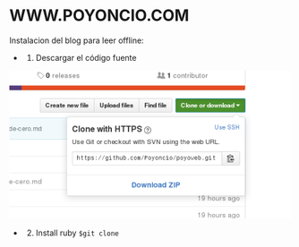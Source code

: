 
# WWW.POYONCIO.COM
Instalacion del blog para leer offline:

   - 1. Descargar el código fuente
  
![](images/descarga-blog.png)
  
   - 2. Install ruby 
   <code>$git clone</code>
